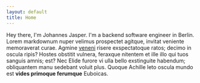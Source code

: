 ```yaml
---
layout: default
title: Home
---
```

Hey there, I'm Johannes Jasper. I'm a backend software engineer in Berlin.
Lorem markdownum nuper velimus prospectet agitque, invitat veniente memoraverat
curae. Agmine [veneni](http://opes.io/) risere exspectatoque ratos; decimo in
oscula ripis? Hostes obstitit vulnera, feraxque nitentem et ille illo qui tuos
sanguis amnis; est? Nec Elide furore vi ulla bello exstinguite habendum;
obliquantem manu sedebant voluit plus. Quoque Achille leto oscula mundo est
**vides primoque ferumque** Euboicas.

